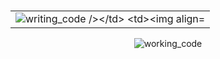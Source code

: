 #

<table>
    <tr>
        <td><img align="center" src="https://github.com/tuyojr/pythonUdacity/blob/main/exercises/writing_code.gif&&border=true" alt="writing_code /></td>
        <td><img align="center" src="https://github.com/tuyojr/pythonUdacity/blob/main/exercises/jim_carrey.gif&border=true" /></td>
    </tr>
</table>

<div align="center">
  <img align="center" src="https://github.com/tuyojr/pythonUdacity/blob/main/exercises/working_code.gif&border=true" alt="working_code" />
</div>

